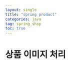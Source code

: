 ```yaml
---
layout: single
title: "spring product"
categories: java
tag: spring_shop
toc: true
---
```


# 상품 이미지 처리

